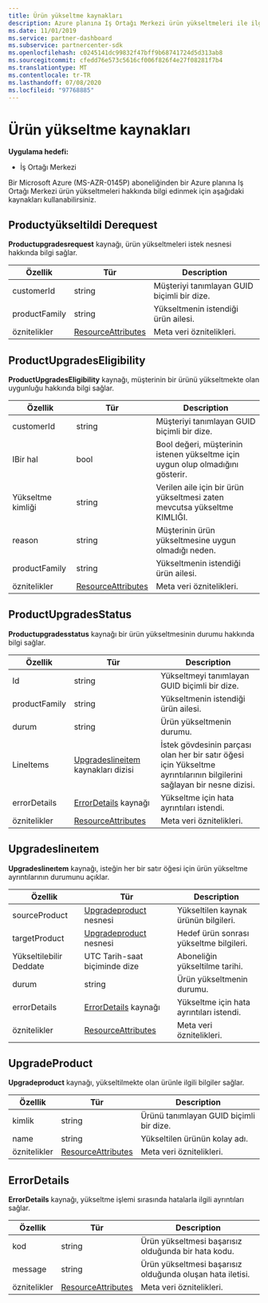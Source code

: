```yaml
---
title: Ürün yükseltme kaynakları
description: Azure planına Iş Ortağı Merkezi ürün yükseltmeleri ile ilgili birden çok kaynak kullanabilirsiniz. Bunlar Productyükselderequest, ProductUpgradesEligibility, ProductUpgradesStatus, Upgradeslineıtem, UpgradeProduct ve ErrorDetails içerir.
ms.date: 11/01/2019
ms.service: partner-dashboard
ms.subservice: partnercenter-sdk
ms.openlocfilehash: c0245141dc99832f47bff9b68741724d5d313ab8
ms.sourcegitcommit: cfedd76e573c5616cf006f826f4e27f08281f7b4
ms.translationtype: MT
ms.contentlocale: tr-TR
ms.lasthandoff: 07/08/2020
ms.locfileid: "97768885"
---
```

# <a name="product-upgrade-resources"></a>Ürün yükseltme kaynakları

**Uygulama hedefi:**

- İş Ortağı Merkezi

Bir Microsoft Azure (MS-AZR-0145P) aboneliğinden bir Azure planına Iş Ortağı Merkezi ürün yükseltmeleri hakkında bilgi edinmek için aşağıdaki kaynakları kullanabilirsiniz.

## <a name="productupgraderequest"></a>Productyükseltildi Derequest

**Productupgradesrequest** kaynağı, ürün yükseltmeleri istek nesnesi hakkında bilgi sağlar.

| Özellik | Tür | Description |
|----------------------|----------------------------------------------|----------------------------------------------------------------|
| customerId           | string                                       | Müşteriyi tanımlayan GUID biçimli bir dize. |
| productFamily        | string                                       | Yükseltmenin istendiği ürün ailesi. |
| öznitelikler           | [ResourceAttributes](utility-resources.md#resourceattributes) | Meta veri öznitelikleri. |

## <a name="productupgradeseligibility"></a>ProductUpgradesEligibility

**ProductUpgradesEligibility** kaynağı, müşterinin bir ürünü yükseltmekte olan uygunluğu hakkında bilgi sağlar.

| Özellik | Tür | Description |
|----------------------|--------------------------------------------- |----------------------------------------------------------------|
| customerId           | string                                       | Müşteriyi tanımlayan GUID biçimli bir dize. |          | productFamily        | string                                       | Yükseltmenin istendiği ürün ailesi. |
| IBir hal           | bool                                         | Bool değeri, müşterinin istenen yükseltme için uygun olup olmadığını gösterir. |
| Yükseltme kimliği            | string                                       | Verilen aile için bir ürün yükseltmesi zaten mevcutsa yükseltme KIMLIĞI. |
| reason               | string                                       | Müşterinin ürün yükseltmesine uygun olmadığı neden. |
| productFamily        | string                                       | Yükseltmenin istendiği ürün ailesi. |
| öznitelikler           | [ResourceAttributes](utility-resources.md#resourceattributes) | Meta veri öznitelikleri.

## <a name="productupgradesstatus"></a>ProductUpgradesStatus

**Productupgradesstatus** kaynağı bir ürün yükseltmesinin durumu hakkında bilgi sağlar.

| Özellik | Tür | Description |
|---------------------|----------------------------------------------------------------|-----------------------------------------------|
| Id                  | string                                                         | Yükseltmeyi tanımlayan GUID biçimli bir dize. |
| productFamily       | string                                                         | Yükseltmenin istendiği ürün ailesi.
| durum              | string                                                         | Ürün yükseltmenin durumu.
| LineItems           | [Upgradeslineitem](#upgradeslineitem) kaynakları dizisi       | İstek gövdesinin parçası olan her bir satır öğesi için Yükseltme ayrıntılarının bilgilerini sağlayan bir nesne dizisi.
| errorDetails        | [ErrorDetails](#errordetails) kaynağı                         | Yükseltme için hata ayrıntıları istendi.
| öznitelikler          | [ResourceAttributes](utility-resources.md#resourceattributes)  | Meta veri öznitelikleri. |

## <a name="upgradeslineitem"></a>Upgradeslineıtem

**Upgradeslineıtem** kaynağı, isteğin her bir satır öğesi için ürün yükseltme ayrıntılarının durumunu açıklar.

| Özellik | Tür | Description |
|-----------------|-----------------------------------------------------|--------------------------------------------------------------|
| sourceProduct   | [Upgradeproduct](#upgradeproduct) nesnesi            | Yükseltilen kaynak ürünün bilgileri. |
| targetProduct   | [Upgradeproduct](#upgradeproduct) nesnesi            | Hedef ürün sonrası yükseltme bilgileri. |
| Yükseltilebilir Deddate    | UTC Tarih-saat biçiminde dize                      | Aboneliğin yükseltilme tarihi. |
| durum          | string                                              | Ürün yükseltmenin durumu. |
| errorDetails    | [ErrorDetails](#errordetails) kaynağı              | Yükseltme için hata ayrıntıları istendi. |
| öznitelikler      | [ResourceAttributes](utility-resources.md#resourceattributes) | Meta veri öznitelikleri.  |

## <a name="upgradeproduct"></a>UpgradeProduct

**Upgradeproduct** kaynağı, yükseltilmekte olan ürünle ilgili bilgiler sağlar.

| Özellik | Tür |Description |
|----------------------|----------------------------------------------|----------------------------------------------------------------|
| kimlik                   | string                                       | Ürünü tanımlayan GUID biçimli bir dize. |
| name                 | string                                       | Yükseltilen ürünün kolay adı. |
| öznitelikler           | [ResourceAttributes](utility-resources.md#resourceattributes) | Meta veri öznitelikleri. |

## <a name="errordetails"></a>ErrorDetails

**ErrorDetails** kaynağı, yükseltme işlemi sırasında hatalarla ilgili ayrıntıları sağlar.

| Özellik | Tür | Description |
|-------------------------|----------------------------------------------|-------------------------------------------------------------|
| kod                    | string                                       | Ürün yükseltmesi başarısız olduğunda bir hata kodu. |
| message                 | string                                       | Ürün yükseltmesi başarısız olduğunda oluşan hata iletisi. |
| öznitelikler              | [ResourceAttributes](utility-resources.md#resourceattributes) | Meta veri öznitelikleri. |
